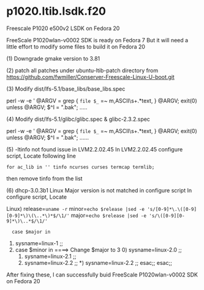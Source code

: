p1020.ltib.lsdk.f20
===================

Freescale P1020 e500v2 LSDK on Fedora 20

FreeScale P1020wlan-v0002 SDK is ready on Fedora 7
But it will need a little effort to modify some files to build it on Fedora 20

(1) Downgrade gmake version to 3.81

(2) patch all patches under ubuntu-ltib-patch directory  from
      https://github.com/fwmiller/Conserver-Freescale-Linux-U-boot.git

(3) Modify dist/lfs-5.1/base_libs/base_libs.spec

perl -w -e '
    @ARGV = grep { `file $_` =~ m,ASCII\s+.*text, } @ARGV;
    exit(0) unless @ARGV;
    $^I = ".bak";
.....


(4) Modify dist/lfs-5.1/glibc/glibc.spec & glibc-2.3.2.spec

perl -w -e '
    @ARGV = grep { `file $_` =~ m,ASCII\s+.*text, } @ARGV;
    exit(0) unless @ARGV;
    $^I = ".bak";
......

(5) -ltinfo not found issue in LVM2.2.02.45
In LVM2.2.02.45 configure script, Locate following line

    for ac_lib in '' tinfo ncurses curses termcap termlib;

then remove tinfo from the list

(6) dhcp-3.0.3b1 Linux Major version is not matched in configure script
In configure script, Locate

 Linux)
      release=`uname -r`
      minor=`echo $release |sed -e 's/[0-9]*\.\([0-9][0-9]*\)\(\..*\)*$/\1/'`
      major=`echo $release |sed -e 's/\([0-9][0-9]*\)\..*$/\1/'`
   
      case $major in
 1) sysname=linux-1 ;;
 2) case $minor in         ====> Change $major to 3
      0) sysname=linux-2.0 ;;
      1) sysname=linux-2.1 ;;
      2) sysname=linux-2.2 ;;
      *) sysname=linux-2.2 ;;
    esac;;
      esac;;

After fixing these, I can successfully buid FreeScale P1020wlan-v0002 SDK on Fedora 20
